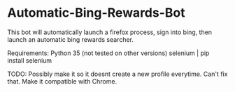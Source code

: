 # Automatic-Bing-Rewards-Bot
This bot will automatically launch a firefox process, sign into bing, then launch an automatic bing rewards searcher.

Requirements:
Python 35 (not tested on other versions)
selenium | pip install selenium

TODO:
Possibly make it so it doesnt create a new profile everytime. Can't fix that.
Make it compatible with Chrome.
